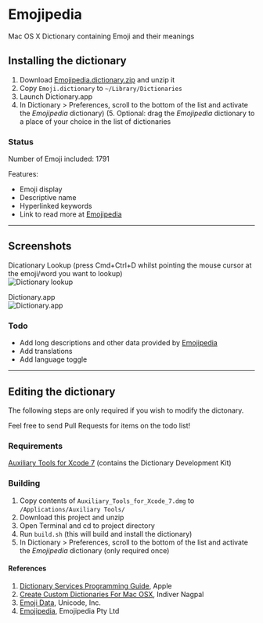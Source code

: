 # Emojipedia
Mac OS X Dictionary containing Emoji and their meanings

## Installing the dictionary
1. Download [Emojipedia.dictionary.zip](https://github.com/gingerbeardman/Emojipedia/releases/download/20160717/Emojipedia.dictionary.zip) and unzip it
2. Copy `Emoji.dictionary` to `~/Library/Dictionaries`
3. Launch Dictionary.app
4. In Dictionary > Preferences, scroll to the bottom of the list and activate the *Emojipedia* dictionary)
(5. Optional: drag the *Emojipedia* dictionary to a place of your choice in the list of dictionaries

### Status
Number of Emoji included: 1791

Features: 
* Emoji display
* Descriptive name
* Hyperlinked keywords
* Link to read more at [Emojipedia](http://emojipedia.org)

---

## Screenshots

Dicationary Lookup (press Cmd+Ctrl+D whilst pointing the mouse cursor at the emoji/word you want to lookup)  
![Dictionary lookup](https://github.com/gingerbeardman/Emojipedia/blob/master/screenshot_dictionary_lookup.png)

Dictionary.app  
![Dictionary.app](https://github.com/gingerbeardman/Emojipedia/blob/master/screenshot_dictionary_app.png)

### Todo
* Add long descriptions and other data provided by [Emojipedia](http://emojipedia.org)
* Add translations
* Add language toggle

---

## Editing the dictionary

The following steps are only required if you wish to modify the dictonary. 

Feel free to send Pull Requests for items on the todo list!

### Requirements

[Auxiliary Tools for Xcode 7](http://adcdownload.apple.com/Developer_Tools/Auxiliary_Tools_for_Xcode_7/Auxiliary_Tools_for_Xcode_7.dmg) (contains the Dictionary Development Kit)

### Building

1. Copy contents of `Auxiliary_Tools_for_Xcode_7.dmg` to `/Applications/Auxiliary Tools/`
2. Download this project and unzip
3. Open Terminal and cd to project directory
4. Run `build.sh` (this will build and install the dictionary)
5. In Dictionary > Preferences, scroll to the bottom of the list and activate the *Emojipedia* dictionary (only required once)

#### References
1. [Dictionary Services Programming Guide](https://developer.apple.com/library/mac/documentation/UserExperience/Conceptual/DictionaryServicesProgGuide/Introduction/Introduction.html#//apple_ref/doc/uid/TP40006152-CH1-SW1), Apple
2. [Create Custom Dictionaries For Mac OSX](http://blog.nagpals.com/mac-dictionaries/), Indiver Nagpal
3. [Emoji Data](http://unicode.org/emoji/charts/emoji-list.html), Unicode, Inc.
4. [Emojipedia](http://emojipedia.org), Emojipedia Pty Ltd
